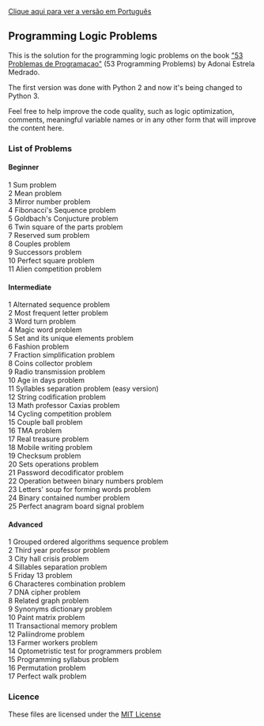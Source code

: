 [Clique aqui para ver a versão em Português](README_PT.md)

## Programming Logic Problems

This is the solution for the programming logic problems on the book ["53 Problemas de Programacao"](http://www.adonaimedrado.pro.br/documentos/53_Problemas_de_Programacao.pdf) (53 Programming Problems) by Adonai Estrela Medrado.

The first version was done with Python 2 and now it's being changed to Python 3.

Feel free to help improve the code quality, such as logic optimization, comments, meaningful variable names or in any other form that will improve the content here.

### List of Problems

#### Beginner
1 Sum problem  
2 Mean problem  
3 Mirror number problem  
4 Fibonacci's Sequence problem  
5 Goldbach's Conjucture problem  
6 Twin square of the parts problem  
7 Reserved sum problem  
8 Couples problem  
9 Successors problem    
10 Perfect square problem  
11 Alien competition problem    

#### Intermediate
1 Alternated sequence problem  
2 Most frequent letter problem    
3 Word turn problem    
4 Magic word problem  
5 Set and its unique elements problem  
6 Fashion problem  
7 Fraction simplification problem  
8 Coins collector problem    
9 Radio transmission problem  
10 Age in days problem  
11 Syllables separation problem (easy version)  
12 String codification problem  
13 Math professor Caxias problem  
14 Cycling competition problem  
15 Couple ball problem  
16 TMA problem  
17 Real treasure problem  
18 Mobile writing problem  
19 Checksum problem  
20 Sets operations problem  
21 Password decodificator problem  
22 Operation between binary numbers problem  
23 Letters' soup for forming words problem  
24 Binary contained number problem  
25 Perfect anagram board signal problem  

#### Advanced
1 Grouped ordered algorithms sequence problem  
2 Third year professor problem  
3 City hall crisis problem  
4 Sillables separation problem  
5 Friday 13 problem  
6 Characteres combination problem  
7 DNA cipher problem  
8 Related graph problem  
9 Synonyms dictionary problem  
10 Paint matrix problem  
11 Transactional memory problem  
12 Paliindrome problem  
13 Farmer workers problem  
14 Optometristic test for programmers problem  
15 Programming syllabus problem  
16 Permutation problem  
17 Perfect walk problem   

### Licence

These files are licensed under the [MIT License](LICENSE)